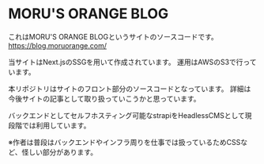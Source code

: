 # MORU'S ORANGE BLOG

これはMORU'S ORANGE BLOGというサイトのソースコードです。
https://blog.moruorange.com/


当サイトはNext.jsのSSGを用いて作成されています。
運用はAWSのS3で行っています。

本リポジトリはサイトのフロント部分のソースコードとなっています。
詳細は今後サイトの記事として取り扱っていこうかと思っています。

バックエンドとしてセルフホスティング可能なstrapiをHeadlessCMSとして現段階では利用しています。

※作者は普段はバックエンドやインフラ周りを仕事では扱っているためCSSなど、怪しい部分があります。

